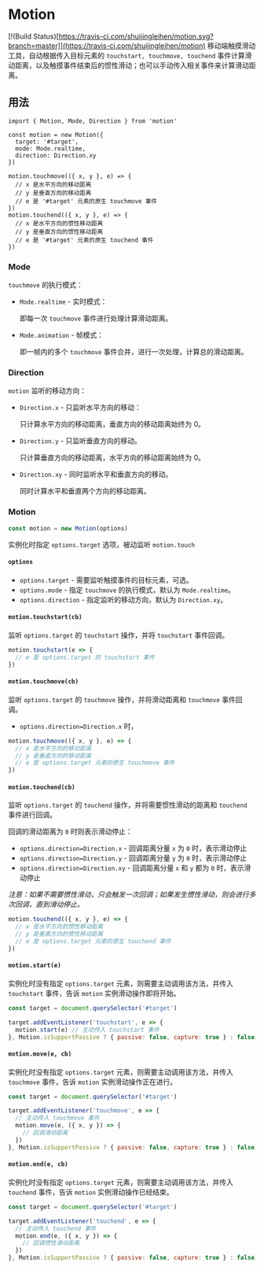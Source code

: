 # Motion
[!(Build Status)[https://travis-ci.com/shuijingleihen/motion.svg?branch=master]](https://travis-ci.com/shuijingleihen/motion)
移动端触摸滑动工具，自动根据传入目标元素的 `touchstart, touchmove, touchend` 事件计算滑动距离，以及触摸事件结束后的惯性滑动；也可以手动传入相关事件来计算滑动距离。

## 用法
```
import { Motion, Mode, Direction } from 'motion'

const motion = new Motion({
  target: '#target',
  mode: Mode.realtime,
  direction: Direction.xy
})

motion.touchmove(({ x, y }, e) => {
  // x 是水平方向的移动距离
  // y 是垂直方向的移动距离
  // e 是 '#target' 元素的原生 touchmove 事件
})
motion.touchend(({ x, y }, e) => {
  // x 是水平方向的惯性移动距离
  // y 是垂直方向的惯性移动距离
  // e 是 '#target' 元素的原生 touchend 事件
})
```

### Mode
`touchmove` 的执行模式：

- `Mode.realtime` - 实时模式：

  即每一次  `touchmove` 事件进行处理计算滑动距离。

- `Mode.animation` - 帧模式：

  即一帧内的多个 `touchmove` 事件合并，进行一次处理，计算总的滑动距离。

### Direction
`motion` 监听的移动方向：

- `Direction.x` - 只监听水平方向的移动：

  只计算水平方向的移动距离，垂直方向的移动距离始终为 0。

- `Direction.y` - 只监听垂直方向的移动。

  只计算垂直方向的移动距离，水平方向的移动距离始终为 0。

- `Direction.xy` - 同时监听水平和垂直方向的移动。

  同时计算水平和垂直两个方向的移动距离。

### Motion

```js
const motion = new Motion(options)
```

实例化时指定 `options.target` 选项，被动监听 `motion.touch`

#### `options`

- `options.target` - 需要监听触摸事件的目标元素，可选。
- `options.mode` - 指定 `touchmove` 的执行模式，默认为 `Mode.realtime`。
- `options.direction` - 指定监听的移动方向，默认为 `Direction.xy`。

#### `motion.touchstart(cb)`

监听 `options.target` 的 `touchstart` 操作，并将 `touchstart` 事件回调。

```js
motion.touchstart(e => {
  // e 是 options.target 的 touchstart 事件
})
```

#### `motion.touchmove(cb)`

监听 `options.target` 的 `touchmove` 操作，并将滑动距离和 `touchmove` 事件回调。

- `options.direction=Direction.x` 时，

```js
motion.touchmove(({ x, y }, e) => {
  // x 是水平方向的移动距离
  // y 是垂直方向的移动距离
  // e 是 options.target 元素的原生 touchmove 事件
})
```

#### `motion.touchend(cb)`

监听 `options.target` 的 `touchend` 操作，并将需要惯性滑动的距离和 `touchend` 事件进行回调。

回调的滑动距离为 `0`  时则表示滑动停止：

- `options.direction=Direction.x` - 回调距离分量 `x` 为 `0` 时，表示滑动停止
- `options.direction=Direction.y` - 回调距离分量 `y` 为 `0` 时，表示滑动停止
- `options.direction=Direction.xy` - 回调距离分量 `x` 和 `y` 都为 `0` 时，表示滑动停止

*注意：如果不需要惯性滑动，只会触发一次回调；如果发生惯性滑动，则会进行多次回调，直到滑动停止。*

```js
motion.touchend(({ x, y }, e) => {
  // x 是水平方向的惯性移动距离
  // y 是垂直方向的惯性移动距离
  // e 是 options.target 元素的原生 touchend 事件
})
```

#### `motion.start(e)`

实例化时没有指定 `options.target` 元素，则需要主动调用该方法，并传入 `touchstart` 事件，告诉 `motion` 实例滑动操作即将开始。

```js
const target = document.querySelector('#target')

target.addEventListener('touchstart', e => {
  motion.start(e) // 主动传入 touchstart 事件
}, Motion.isSupportPassive ? { passive: false, capture: true } : false)
```

#### `motion.move(e, cb)`

实例化时没有指定 `options.target` 元素，则需要主动调用该方法，并传入 `touchmove` 事件，告诉 `motion` 实例滑动操作正在进行。

```js
const target = document.querySelector('#target')

target.addEventListener('touchmove', e => {
  // 主动传入 touchmove 事件
  motion.move(e, ({ x, y }) => {
    // 回调滑动距离
  })
}, Motion.isSupportPassive ? { passive: false, capture: true } : false)
```

#### `motion.end(e, cb)`

实例化时没有指定 `options.target` 元素，则需要主动调用该方法，并传入 `touchend` 事件，告诉 `motion` 实例滑动操作已经结束。

```js
const target = document.querySelector('#target')

target.addEventListener('touchend', e => {
  // 主动传入 touchend 事件
  motion.end(e, ({ x, y }) => {
    // 回调惯性滑动距离
  })
}, Motion.isSupportPassive ? { passive: false, capture: true } : false)
```

